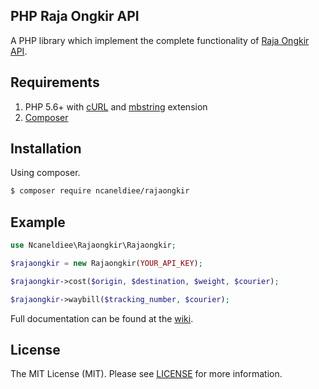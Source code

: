 ## PHP Raja Ongkir API

A PHP library which implement the complete functionality of [Raja Ongkir API](http://rajaongkir.com/dokumentasi).

## Requirements

1. PHP 5.6+ with [cURL](http://php.net/manual/en/curl.installation.php) and [mbstring](http://php.net/manual/en/mbstring.installation.php) extension
2. [Composer](http://getcomposer.org)

## Installation

Using composer.

```bash
$ composer require ncaneldiee/rajaongkir
```

## Example

```php
use Ncaneldiee\Rajaongkir\Rajaongkir;

$rajaongkir = new Rajaongkir(YOUR_API_KEY);

$rajaongkir->cost($origin, $destination, $weight, $courier);

$rajaongkir->waybill($tracking_number, $courier);
```

Full documentation can be found at the [wiki](http://github.com/ncaneldiee/rajaongkir/wiki).

## License

The MIT License (MIT). Please see [LICENSE](http://github.com/ncaneldiee/rajaongkir/blob/master/LICENSE.md) for more information.
